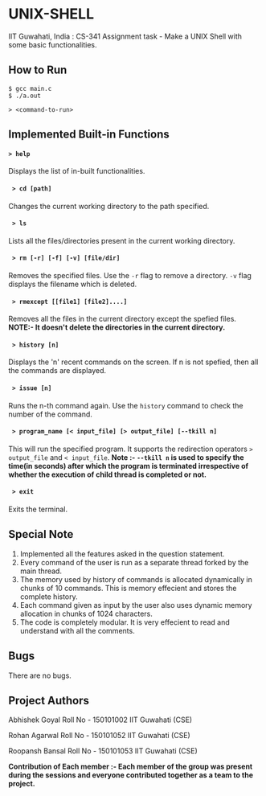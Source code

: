 # UNIX-SHELL
IIT Guwahati, India : CS-341 Assignment task - Make a UNIX Shell with some basic functionalities.

## How to Run
    $ gcc main.c
    $ ./a.out
    
    > <command-to-run>
    
    
## Implemented Built-in Functions
#### ```> help```
Displays the list of in-built functionalities.

#### ``` > cd [path]```
  Changes the current working directory to the path specified.

#### ``` > ls```
Lists all the files/directories present in the current working directory.

#### ``` > rm [-r] [-f] [-v] [file/dir]```
Removes the specified files. Use the ```-r``` flag to remove a directory.
```-v``` flag displays the filename which is deleted.

#### ``` > rmexcept [[file1] [file2]....]```
Removes all the files in the current directory except the spefied files.
**NOTE:- It doesn't delete the directories in the current directory.**

#### ``` > history [n]```
Displays the 'n' recent commands on the screen. If n is not spefied, then all the commands are displayed.

#### ``` > issue [n]```
Runs the n-th command again. Use the ```history``` command  to check the number of the command.

#### ``` > program_name [< input_file] [> output_file] [--tkill n]```
This will run the specified program. It supports the redirection operators ```> output_file``` and ```< input_file```.
**Note :- ```--tkill n``` is used to specify the time(in seconds) after which the program is terminated irrespective of whether the execution of child thread is completed or not.**

#### ``` > exit```
Exits the terminal.

## Special Note
1) Implemented all the features asked in the question statement.
2) Every command of the user is run as a separate thread forked by the main thread.
3) The memory used by history of commands is allocated dynamically in chunks of 10 commands. This is memory effecient and stores the complete history.
4) Each command given as input by the user also uses dynamic memory allocation in chunks of 1024 characters.
5) The code is completely modular. It is very effecient to read and understand with all the comments.

## Bugs
There are no bugs.

## Project Authors
Abhishek Goyal
Roll No - 150101002
IIT Guwahati (CSE)

Rohan Agarwal
Roll No - 150101052
IIT Guwahati (CSE)

Roopansh Bansal
Roll No - 150101053
IIT Guwahati (CSE)

**Contribution of Each member :- Each member of the group was present during the sessions and everyone contributed together as a team to the project.**
